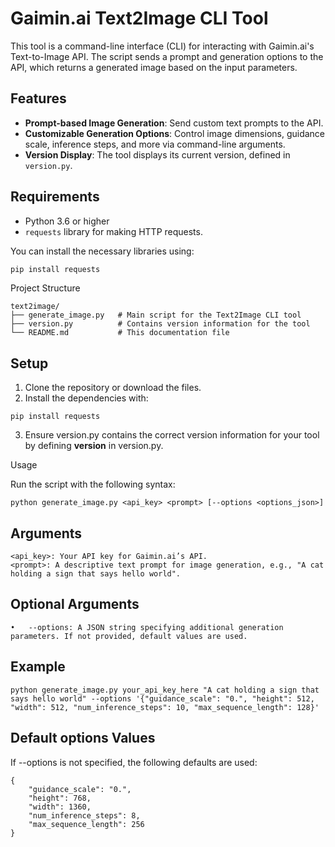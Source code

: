 # Gaimin.ai Text2Image CLI Tool

This tool is a command-line interface (CLI) for interacting with Gaimin.ai's Text-to-Image API. The script sends a prompt and generation options to the API, which returns a generated image based on the input parameters.

## Features

- **Prompt-based Image Generation**: Send custom text prompts to the API.
- **Customizable Generation Options**: Control image dimensions, guidance scale, inference steps, and more via command-line arguments.
- **Version Display**: The tool displays its current version, defined in `version.py`.

## Requirements

- Python 3.6 or higher
- `requests` library for making HTTP requests.

You can install the necessary libraries using:

```bash
pip install requests
```
Project Structure

```
text2image/
├── generate_image.py   # Main script for the Text2Image CLI tool
├── version.py          # Contains version information for the tool
└── README.md           # This documentation file
```

## Setup

1.	Clone the repository or download the files.
2.	Install the dependencies with:
```
pip install requests
```

3.	Ensure version.py contains the correct version information for your tool by defining __version__ in version.py.

Usage

Run the script with the following syntax:

```
python generate_image.py <api_key> <prompt> [--options <options_json>]
```

## Arguments

	<api_key>: Your API key for Gaimin.ai’s API.
	<prompt>: A descriptive text prompt for image generation, e.g., "A cat holding a sign that says hello world".

## Optional Arguments

	•	--options: A JSON string specifying additional generation parameters. If not provided, default values are used.


## Example

```
python generate_image.py your_api_key_here "A cat holding a sign that says hello world" --options '{"guidance_scale": "0.", "height": 512, "width": 512, "num_inference_steps": 10, "max_sequence_length": 128}'
```

## Default options Values

If --options is not specified, the following defaults are used:

```
{
    "guidance_scale": "0.",
    "height": 768,
    "width": 1360,
    "num_inference_steps": 8,
    "max_sequence_length": 256
}
```
